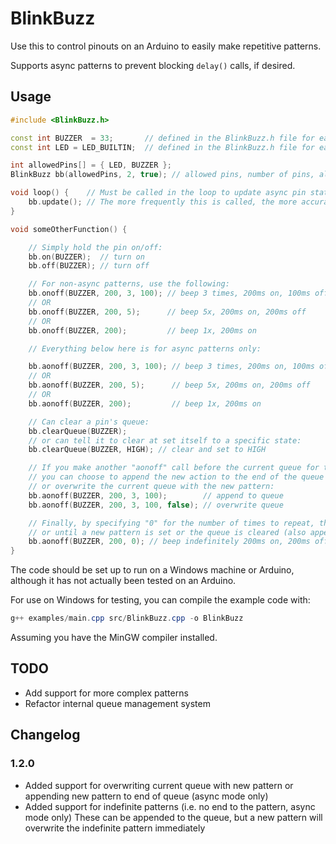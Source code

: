 # BlinkBuzz

Use this to control pinouts on an Arduino to easily make repetitive patterns.

Supports async patterns to prevent blocking `delay()` calls, if desired.

## Usage

```c++
#include <BlinkBuzz.h>

const int BUZZER  = 33;       // defined in the BlinkBuzz.h file for easy access across files
const int LED = LED_BUILTIN;  // defined in the BlinkBuzz.h file for easy access across files

int allowedPins[] = { LED, BUZZER };
BlinkBuzz bb(allowedPins, 2, true); // allowed pins, number of pins, allow usage of async patterns

void loop() {    // Must be called in the loop to update async pin states. Not required for non-async calls.
    bb.update(); // The more frequently this is called, the more accurate the timing will be.
}

void someOtherFunction() {

    // Simply hold the pin on/off:
    bb.on(BUZZER);  // turn on
    bb.off(BUZZER); // turn off

    // For non-async patterns, use the following:
    bb.onoff(BUZZER, 200, 3, 100); // beep 3 times, 200ms on, 100ms off
    // OR
    bb.onoff(BUZZER, 200, 5);      // beep 5x, 200ms on, 200ms off
    // OR
    bb.onoff(BUZZER, 200);         // beep 1x, 200ms on

    // Everything below here is for async patterns only:

    bb.aonoff(BUZZER, 200, 3, 100); // beep 3 times, 200ms on, 100ms off
    // OR
    bb.aonoff(BUZZER, 200, 5);      // beep 5x, 200ms on, 200ms off
    // OR
    bb.aonoff(BUZZER, 200);         // beep 1x, 200ms on

    // Can clear a pin's queue:
    bb.clearQueue(BUZZER);
    // or can tell it to clear at set itself to a specific state:
    bb.clearQueue(BUZZER, HIGH); // clear and set to HIGH

    // If you make another "aonoff" call before the current queue for that pin has finished,
    // you can choose to append the new action to the end of the queue (default)
    // or overwrite the current queue with the new pattern:
    bb.aonoff(BUZZER, 200, 3, 100);        // append to queue
    bb.aonoff(BUZZER, 200, 3, 100, false); // overwrite queue

    // Finally, by specifying "0" for the number of times to repeat, the pattern will repeat indefinitely 
    // or until a new pattern is set or the queue is cleared (also appendable or overwritable):
    bb.aonoff(BUZZER, 200, 0); // beep indefinitely 200ms on, 200ms off
}
```

The code should be set up to run on a Windows machine or Arduino, although it has not actually been tested on an Arduino.

For use on Windows for testing, you can compile the example code with:

```powershell
g++ examples/main.cpp src/BlinkBuzz.cpp -o BlinkBuzz
```
Assuming you have the MinGW compiler installed.

## TODO

- Add support for more complex patterns
- Refactor internal queue management system

## Changelog

### 1.2.0

- Added support for overwriting current queue with new pattern or appending new pattern to end of queue (async mode only)
- Added support for indefinite patterns (i.e. no end to the pattern, async mode only) These can be appended to the queue, but a new pattern will overwrite the indefinite pattern immediately
